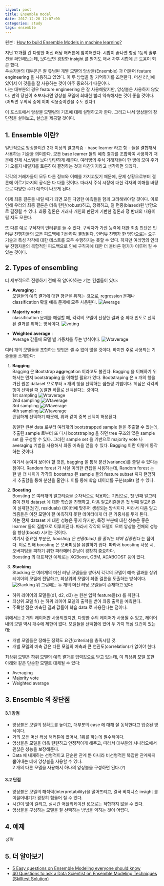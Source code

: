 ```yaml
---
layout: post
title: Ensemble model
date: 2017-12-20 12:07:00
categories: study
tags: ensemble
---
```


원본 : [How to build Ensemble Models in machine learning?][link3]

지난 12개월 간 다양한 머신 러닝 해커톤에 참여해왔다. 시합이 끝나면 항상 1등의 솔루션을 확인해보는데, 보다보면 굉장한 insight 를 받기도 해서 차후 시합에 큰 도움이 되곤 했다.  
우승자들의 대부분은 잘 튜닝된 개별 모델의 앙상블(Ensemble) 과 더불어 feature engineering 을 사용하고 있었다.
이 두 방법을 잘 기억하기를 조언한다. 머신 러닝에 있어서 이 것들을 잘 사용하는 것이 아주 중요하기 때문이다.  
나는 대부분의 경우 feature engineering 은 잘 사용해왔지만, 앙상블은 사용하지 않았다. 만약 당신이 초보자라면 앙상블 모델에
최대한 빨리 익숙해지는 것이 좋을 것이다. (어쩌면 무의식 중에 이미 적용중이었을 수도 있다!)  

이 포스트에서 앙상블 모델링의 기초에 대해 설명하고자 한다. 그리고 나서 앙상블의 장단점을 살펴보고, 실습을 제공할 것이다.

## 1. Ensemble 이란?
일반적으로 앙상블이란 2개 이상의 알고리즘 - base learner 라고 함 - 들을 결합해서 사용하는 기술을 의미한다.
모든 base learner 들의 예측 결과를 조합하여 사용하기 때문에 전체 시스템을 보다 탄탄하게 해준다.
여러명의 주식 거래자들이 한 방에 모여 주가가 오를지 내릴지를 토론하여 결정하는 것과 마찬가지라고 생각하면 되겠다.

각각의 거래자들이 모두 다른 정보와 이해를 가지고있기 때문에, 문제 상황으로부터 결론에 이르기까지의 공식은 다 다를 것이다.
따라서 주식 시장에 대한 각자의 이해를 바탕으로 다양한 주가 예측이 나오게 된다.

이제 최종 결론을 내릴 때가 되면 모든 다양한 예측들을 함께 고려해봐야할 것이다.
이로 인해 우리의 최종 결론은 더욱 탄탄(robust)하고, 정확하고, 덜 편중(biased)된 방향으로 결정될 수 있다.
최종 결론은 거래자 개인의 판단에 기반한 결론과 정 반대의 내용이 될 지도 모른다.

또 다른 예로 구직자의 인터뷰를 들 수 있다. 구직자가 가진 능력에 대한 최종 판단은 인터뷰 진행자들의 모든 피드백에 기반하여 결정된다.
인터뷰 진행자 한 명만으로는 요구 기술과 특성 각각에 대한 테스트를 모두 수행하지는 못할 수 있다.
하지만 여러명의 인터뷰 진행자들의 복합적인 피드백으로 인해 구직자에 대한 더 올바른 평가가 이루어 질 수 있는 것이다.


## 2. Types of ensembling
더 세부적으로 진행하기 전에 꼭 알아야하는 기본 컨셉들이 있다:
+ **Averaging** :  
  모델들의 예측 결과에 대한 평균을 취하는 것으로, regression 문제나 classification 확률 예측 문제에 모두 사용된다.
![Average](/public/img/Average.png)

+ **Majority vote** :  
  classification 문제를 해결할 때, 각각의 모델이 선정한 결과 중 최대 빈도로 선택된 결과를 취하는 방식이다.
  ![voting](/public/img/voting.png)

+ **Weighted average** :  
  Average 값들에 모델 별 가중치를 두는 방식이다.
  ![Wtaverage](/public/img/Wtaverage1.png)

여러 개의 모델들을 조합하는 방법은 셀 수 없이 많을 것이다. 하지만 주로 사용되는 기술들을 소개한다:
1. **Bagging**  
Bagging 은 <strong>B</strong>ootstrap <strong>agg</strong>regation 이라고도 불린다.
Bagging 을 이해하기 위해서는 먼저 bootstraping 을 이해할 필요가 있다. Bootstraping 은 n 개의 행을 가진 원본 dataset 으로부터 n 개의 행을 선택하는 샘플링 기법이다.
핵심은 각각의 행이 선택될 때 동일한 확률로 선택된다는 것이다.  
  1st sampling
  ![Wtaverage](/public/img/BAGG1.png)  
  2nd sampling
  ![Wtaverage](/public/img/BAGG2.png)  
  3rd sampling
  ![Wtaverage](/public/img/BAGG3.png)  
  4th sampling
  ![Wtaverage](/public/img/BAGG4.png)  
  랜덤하게 선택하기 때문에, 위와 같이 중복 선택이 허용된다.


    동일한 원본 data 로부터 여러개의 bootstrapped sample 들을 추출할 수 있는데, 추출된 sample 로부터 또 다시 bootstraping 을 하면
    tree 구조의 많은 sample set 을 구성할 수 있다. 그러한 sample set 을 기반으로 majority vote 나 averaging 기법을 사용해서
    최종 예측을 얻을 수 있다. Bagging 이란 이렇게 동작하는 것이다.

    여기서 눈여겨 보아야 할 것은, bagging 을 통해 분산(variance)를 줄일 수 있다는 점이다. Random forest 가 사실 이러한
    컨셉을 사용하는데, Random forest 는 한 발 더 나아가 각각의 bootstrap 된 sample 들의 feature subset 까지 랜덤하게 추출함을 통해
    분산을 줄인다. 이를 통해 학습 데이터를 구분(split) 할 수 있다.

2. **Boosting**  
Boosting 은 여러개의 알고리즘을 순차적으로 적용하는 기법으로, 첫 번째 알고리즘이 전체 dataset 에 대한 학습을 진행하고,
다음 알고리즘들은 첫 번째 알고리즘이 실패한(남긴, residuals) 데이터에 맞추어 생성되는 방식이다.
따라서 다음 알고리즘들은 이전 모델이 잘 예측하지 못한 데이터에게 더 큰 가중치를 두게 된다.  
  이는 전체 dataset 에 대한 성능은 좋지 않지만, 특정 부분에 대한 성능은 좋은 learner 들의 집합으로 이루어진다.
  따라서 각각의 모델이 모여 앙상블 전체의 성능을 향상(boost) 시키는 것이다.  
  여기서 중요한 부분은, <i>boosting 은 편중(bias) 를 줄이는 데에 집중한다</i> 는 점이다.
  이로 인해 boosting 은 오버피팅을 유발하기 쉽다. 따라서 boosting 사용 시, 오버피팅을 피하기 위한 파라메터 튜닝이 굉장히 중요하다.  
  Boosting 의 대표적인 예제로는 XGBoost, GBM, ADABOOST 등이 있다.

3. **Stacking**  
Stacking 은 여러개의 머신 러닝 모델들을 쌓아서 각각의 모델이 예측 결과를 상위 레이어의 모델에 전달하고,
최상위의 모델이 최종 결론을 도출하는 방식이다.
![Stacking](/public/img/stacking.png)
위 그림에는 두 개의 머신 러닝 모델들이 존재하고 있다:
* 하위 레이어의 모델들(d1, d2, d3) 는 원본 입력 feature들(x) 를 취한다.
* 최상위 모델 f() 는 하위 레이어 모델의 출력을 받아 최종 출력을 예측한다.
* 주목할 점은 예측된 결과 값들이 학습 data 로 사용된다는 점이다.

위에서는 2 개의 레이어만 사용되었지만, 다양한 수의 레이어가 사용될 수 있고, 레이어 내의 모델 역시 개수에 제한이 없다.
모델들을 선택함에 있어 두 가지 핵심 요건이 있는데:
* 개별 모델들은 정해둔 정확도 요건(criteria)을 충족시킬 것.
* 개별 모델의 예측 값은 다른 모델의 예측과 큰 연관도(correlation)가 없어야 한다.

최상위 모델은 하위 모델의 예측 결과를 입력값으로 받고 있는데, 이 최상위 모델 또한 아래와 같은 단순한 모델로 대체될 수 있다:
* Averaging
* Majority vote
* Weighted average

## 3. Ensemble 의 장단점
#### 3.1 장점
* 앙상블은 모델의 정확도를 높이고, 대부분의 case 에 대해 잘 동작한다고 입증된 방식이다.
* 거의 모든 머신 러닝 해커톤에 있어서, 1위를 하는데 필수적이다.
* 앙상블은 모델을 더욱 탄탄하고 안정적이게 해주고, 따라서 대부분의 시나리오에서 괜찮은 성능을 보장해준다.
* Data 에 내재하는 선형적이고 단순한 관계 뿐 아니라 비선형적인 복잡한 관계까지 뽑아내는 데에 앙상블을 사용할 수 있다.  
2 개의 다른 모델을 사용해서 하나의 앙상블을 구성하면 된다.(?)


#### 3.2 단점
* 앙상블은 모델의 해석력(interpretability)을 떨어뜨리고, 결국 비지니스 insight 를 이끌어내기가 굉장히 힘들어 질 수 있다.
* 시간이 많이 걸리고, 실시간 어플리케이션 용으로는 적합하지 않을 수 있다.
* 앙상블을 구성하는 모델을 잘 선택하는 방법을 익히는 것이 어렵다.


## 4. 예제
<i>생략</i>


## 5. 더 알아보기
* [5 Easy questions on Ensemble Modeling everyone should know][link1]  
* [40 Questions to ask a Data Scientist on Ensemble Modeling Techniques (Skilltest Solution)][link2]



[link1]: https://www.analyticsvidhya.com/blog/2015/09/questions-ensemble-modeling/
[link2]: https://www.analyticsvidhya.com/blog/2017/02/40-questions-to-ask-a-data-scientist-on-ensemble-modeling-techniques-skilltest-solution/
[link3]: https://www.analyticsvidhya.com/blog/2017/02/introduction-to-ensembling-along-with-implementation-in-r/
